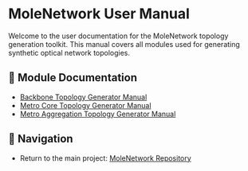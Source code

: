 # MoleNetwork User Manual

Welcome to the user documentation for the MoleNetwork topology generation toolkit. This manual covers all modules used for generating synthetic optical network topologies.

## 📁 Module Documentation

- [Backbone Topology Generator Manual](./MoleNetwork_Backbone_User_Manual.md)
- [Metro Core Topology Generator Manual](./MoleNetwork_MetroCore_User_Manual.md)
- [Metro Aggregation Topology Generator Manual](./MoleNetwork_MetroAggregation_User_Manual.md)

## 🔄 Navigation

- Return to the main project: [MoleNetwork Repository](../README.md)
